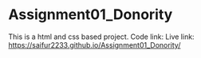 # Assignment01_Donority

This is a html and css based project.
Code link: 
Live link: https://saifur2233.github.io/Assignment01_Donority/
